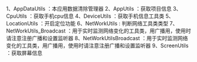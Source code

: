 1、AppDataUtils ：本应用数据清除管理器
2、AppUtils ：获取项目信息
3、CpuUtils ：获取手机cpu信息
4、DeviceUtils ：获取手机信息工具类
5、LocationUtils ：开启定位功能
6、NetWorkUtils : 判断网络工具类类型
7、NetWorkUtils_Broadcast ：用于实时监测网络变化的工具类，用广播用，使用时请注意注册广播和设置监听器
8、NetWorkUtilsBroadcast ：用于实时监测网络变化的工具类，用广播用，使用时请注意注册广播和设置监听器
9、ScreenUtils ：获取屏幕信息